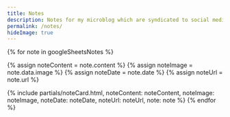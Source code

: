 ```yaml
---
title: Notes
description: Notes for my microblog which are syndicated to social media platforms.
permalink: /notes/
hideImage: true
---
```


<div class="max-w-screen-md mx-auto py-2 grid grid-cols-1">
{% for note in googleSheetsNotes %}

{% assign noteContent = note.content %}
{% assign noteImage = note.data.image %}
{% assign noteDate = note.date %}
{% assign noteUrl = note.url %}

{% include partials/noteCard.html, noteContent: noteContent, noteImage: noteImage, noteDate: noteDate, noteUrl: noteUrl, note: note %}
{% endfor %}
</div>

